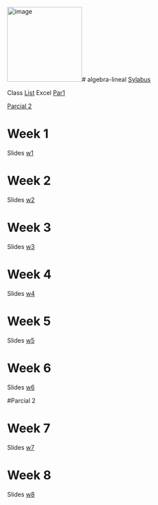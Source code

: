 <img width="174" alt="image" src="https://github.com/user-attachments/assets/6b877b59-4b53-4c2f-b997-7c8ca6b82800"># algebra-lineal
[Sylabus](https://github.com/adsoftsito/algebra-lineal/blob/main/sylabus_algebra_lineal.pdf)

Class [List](https://docs.google.com/spreadsheets/d/1zndomAMJJznwZJD-eLS4exSGYtmk4_rszro0GHjE-dE/edit?usp=sharing)
Excel [Par1](https://docs.google.com/spreadsheets/d/1m1NhV67dL288R6CV5k1vE9jefP3UP9LOWI7EE2qgc8g/edit?usp=sharing)

[Parcial 2](https://docs.google.com/spreadsheets/d/133f-jtJLGyBNAliqmZ7pQNjgFK3a_rjC7x8H1YMedjA/edit?usp=sharing)

# Week 1
Slides [w1](https://docs.google.com/presentation/d/1HMYVROc-NFqlMsnX2VNYmtoYF9gXkEhKQP6I_XWnQnM/edit?usp=sharing)

# Week 2
Slides [w2](https://docs.google.com/presentation/d/1Ib4mndgfFcbM9bnWyVFD20n9amSdQLZzb57_KCHbDXk/edit?usp=sharing)

# Week 3
Slides [w3](https://docs.google.com/presentation/d/1Kb979skP4J6fAZZQQh7mn7D-7ZNmfci1gCBdTHdBGSc/edit?usp=sharing)

# Week 4
Slides [w4](https://docs.google.com/presentation/d/1BzJcKQuVLCQU3LXaC8PsCJsA76udg8YqKAMYq-zPLTE/edit?usp=sharing)

# Week 5
Slides [w5](https://github.com/adsoftsito/algebra-lineal/blob/main/operaciones_matrices_adicionales.pdf)

# Week 6
Slides [w6](https://docs.google.com/presentation/d/1MoL0pOzVxVSmosgjj-vt2RZHrDwjLDNO47vXTTSQVb8/edit?usp=sharing)

#Parcial 2

# Week 7
Slides [w7](https://docs.google.com/presentation/d/1JDQskgjy-WTR-LNI4eQTE_DN4xjYHScMAacJCCYD1og/edit?usp=sharing)

# Week 8
Slides [w8](https://docs.google.com/presentation/d/1iRkRdj99Mlz6ItgYpF1Lyl78dgBg8afaeqwsU92F8xs/edit?usp=sharing)
